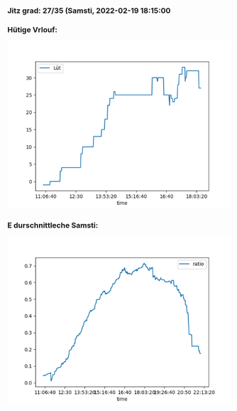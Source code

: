 ### Jitz grad: 27/35 (Samsti, 2022-02-19 18:15:00

### Hütige Vrlouf:
![Graph](Today.png)

### E durschnittleche Samsti:
![Graph](Samsti.png)